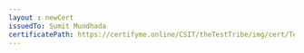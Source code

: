 ```yaml
--- 
layout : newCert 
issuedTo: Sumit Mundhada
certificatePath: https://certifyme.online/CSIT/theTestTribe/img/cert/TestFlix/SumitMundhada_c962c.png
--- 
```

